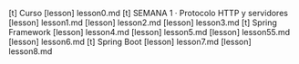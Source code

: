 [t] Curso
[lesson] lesson0.md
[t] SEMANA 1 · Protocolo HTTP y servidores
[lesson] lesson1.md
[lesson] lesson2.md
[lesson] lesson3.md
[t] Spring Framework
[lesson] lesson4.md
[lesson] lesson5.md
[lesson] lesson55.md
[lesson] lesson6.md
[t] Spring Boot
[lesson] lesson7.md
[lesson] lesson8.md